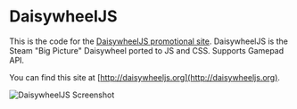 DaisywheelJS
============

This is the code for the [DaisywheelJS promotional site](http://daisywheeljs.org). DaisywheelJS is the Steam "Big Picture" Daisywheel ported to JS and CSS. Supports Gamepad API.

You can find this site at [http://daisywheeljs.org](http://daisywheeljs.org).

![DaisywheelJS Screenshot](http://imgur.com/087i4Rp.png)
